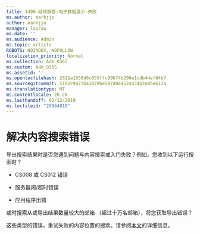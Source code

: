 ```yaml
---
title: 1490-疑难解答-电子数据展示-失败
ms.author: markjjo
author: markjjo
manager: lauraw
ms.date: ''
ms.audience: Admin
ms.topic: article
ROBOTS: NOINDEX, NOFOLLOW
localization_priority: Normal
ms.collection: Adm_O365
ms.custom: Adm_O365
ms.assetid: ''
ms.openlocfilehash: 2821a1558d6c855ffc99674b290e1cdb44ef84b7
ms.sourcegitcommit: 5182c9a73641079be59740e4524434b2e8be613a
ms.translationtype: MT
ms.contentlocale: zh-CN
ms.lasthandoff: 02/12/2019
ms.locfileid: "29964810"
---
```

# <a name="troubleshoot-content-search-errors"></a>解决内容搜索错误

导出搜索结果时是否您遇到问题与内容搜索或入门失败？例如，您收到以下运行搜索时？

- CS008 或 CS012 错误

- 服务器闲/超时错误

- 应用程序出错

或时搜索从或导出结果数量较大的邮箱 （超过十万名邮箱），将您获取导出错误？

这些类型的错误，重试失败的内容位置的搜索。请参阅[本文](https://docs.microsoft.com/office365/securitycompliance/retry-failed-content-search)的详细信息。
